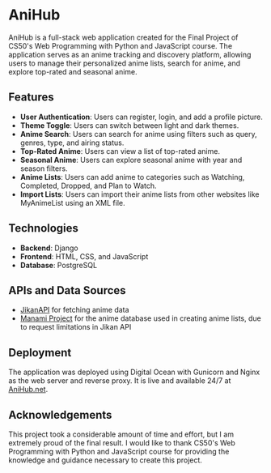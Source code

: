 # AniHub

AniHub is a full-stack web application created for the Final Project of CS50's Web Programming with Python and JavaScript course. The application serves as an anime tracking and discovery platform, allowing users to manage their personalized anime lists, search for anime, and explore top-rated and seasonal anime.

## Features

- **User Authentication**: Users can register, login, and add a profile picture.
- **Theme Toggle**: Users can switch between light and dark themes.
- **Anime Search**: Users can search for anime using filters such as query, genres, type, and airing status.
- **Top-Rated Anime**: Users can view a list of top-rated anime.
- **Seasonal Anime**: Users can explore seasonal anime with year and season filters.
- **Anime Lists**: Users can add anime to categories such as Watching, Completed, Dropped, and Plan to Watch.
- **Import Lists**: Users can import their anime lists from other websites like MyAnimeList using an XML file.

## Technologies

- **Backend**: Django
- **Frontend**: HTML, CSS, and JavaScript
- **Database**: PostgreSQL

## APIs and Data Sources

- [JikanAPI](https://jikan.moe/) for fetching anime data
- [Manami Project](https://github.com/manami-project/anime-offline-database) for the anime database used in creating anime lists, due to request limitations in Jikan API

## Deployment

The application was deployed using Digital Ocean with Gunicorn and Nginx as the web server and reverse proxy. It is live and available 24/7 at [AniHub.net](https://www.anihub.net/).

## Acknowledgements

This project took a considerable amount of time and effort, but I am extremely proud of the final result. I would like to thank CS50's Web Programming with Python and JavaScript course for providing the knowledge and guidance necessary to create this project.
